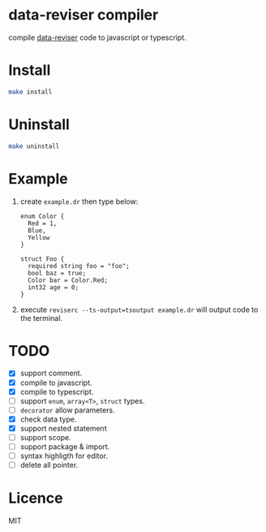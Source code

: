 # data-reviser compiler
compile [data-reviser](https://github.com/CoinXu/data-reviser) code to javascript or typescript.

# Install
```bash
make install
```

# Uninstall
```bash
make uninstall
```

# Example
1. create `example.dr` then type below:
   ```
   enum Color {
     Red = 1,
     Blue,
     Yellow
   }

   struct Foo {
     required string foo = "foo";
     bool baz = true;
     Color bar = Color.Red;
     int32 age = 0;
   }
   ```
2. execute `reviserc --ts-output=tsoutput example.dr` will output code to the terminal.

# TODO
+ [x] support comment.
+ [x] compile to javascript.
+ [x] compile to typescript.
+ [ ] support `enum`, `array<T>`, `struct` types.
+ [ ] `decorator` allow parameters.
+ [x] check data type.
+ [x] support nested statement
+ [ ] support scope.
+ [ ] support package & import.
+ [ ] syntax highligth for editor.
+ [ ] delete all pointer.

# Licence
MIT
